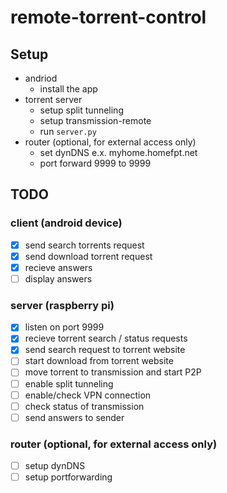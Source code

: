 # remote-torrent-control

## Setup
* andriod
  * install the app
* torrent server
  * setup split tunneling
  * setup transmission-remote
  * run ```server.py```
* router (optional, for external access only)
  * set dynDNS e.x. myhome.homefpt.net
  * port forward 9999 to <rasp pi IP> 9999

## TODO
### client (android device) 
- [X] send search torrents request
- [X] send download torrent request
- [X] recieve answers
- [ ] display answers
### server (raspberry pi)
- [X] listen on port 9999
- [X] recieve torrent search / status requests
- [X] send search request to torrent website
- [ ] start download from torrent website
- [ ] move torrent to transmission and start P2P
- [ ] enable split tunneling
- [ ] enable/check VPN connection
- [ ] check status of transmission
- [ ] send answers to sender
 ### router (optional, for external access only)
- [ ] setup dynDNS
- [ ] setup portforwarding
